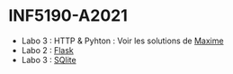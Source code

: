 # INF5190-A2021

- Labo 3 : HTTP & Pyhton : Voir les solutions de [Maxime](https://github.com/elaelheni/INF5190-A2021/tree/Corrections-Maxime/labo-01)
- Labo 2 : [Flask](./Flask)
- Labo 3 : [SQlite](./SQlite)
